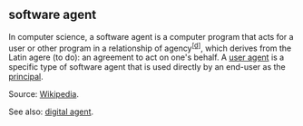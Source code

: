 ## software agent

<p class="c8"><span>In </span><span>computer science</span><span>, a software agent is a computer program that acts for a user or other program in a relationship of </span><span class="c23">agency</span><sup><a href="#cmnt4" id="cmnt_ref4">[d]</a></sup><span>, which derives from the </span><span>Latin</span><span>&nbsp;agere (to do): an agreement to act on one's behalf. A </span><span class="c2"><a class="c3" href="#h.jb61co23rlut">user agent</a></span><span>&nbsp;is a specific type of software agent that is used directly by an end-user as the </span><span class="c2"><a class="c3" href="#h.sydbe7rk6244">principal</a></span><span class="c0">.</span></p><p class="c8"><span>Source: </span><span class="c2"><a class="c3" href="https://www.google.com/url?q=https://en.wikipedia.org/wiki/Software_agent&amp;sa=D&amp;source=editors&amp;ust=1706779842829815&amp;usg=AOvVaw2fTaGExnn_PjTaxjKapwBa">Wikipedia</a></span><span class="c0">.</span></p><p class="c8"><span>See also: </span><span class="c2"><a class="c3" href="#h.z3ugzt4hgdf6">digital agent</a></span><span class="c0">.</span></p>

